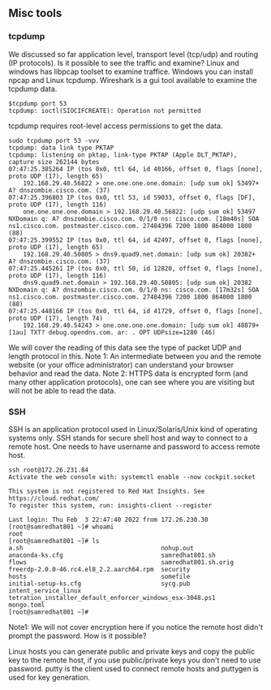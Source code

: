 ## Misc tools

### tcpdump
We discussed so far application level, transport level (tcp/udp) and routing (IP protocols). Is it possible to see the traffic and examine? Linux and windows has libpcap toolset to examine traffice. Windows you can install npcap and Linux tcpdump. Wireshark is a gui tool available to examine the tcpdump data. 

```
$tcpdump port 53
tcpdump: ioctl(SIOCIFCREATE): Operation not permitted
```
tcpdump requires root-level access permissions to get the data.

```
sudo tcpdump port 53 -vvv
tcpdump: data link type PKTAP
tcpdump: listening on pktap, link-type PKTAP (Apple DLT_PKTAP), capture size 262144 bytes
07:47:25.385264 IP (tos 0x0, ttl 64, id 40166, offset 0, flags [none], proto UDP (17), length 65)
    192.168.29.40.56822 > one.one.one.one.domain: [udp sum ok] 53497+ A? dnszombie.cisco.com. (37)
07:47:25.396803 IP (tos 0x0, ttl 53, id 59033, offset 0, flags [DF], proto UDP (17), length 116)
    one.one.one.one.domain > 192.168.29.40.56822: [udp sum ok] 53497 NXDomain q: A? dnszombie.cisco.com. 0/1/0 ns: cisco.com. [18m40s] SOA ns1.cisco.com. postmaster.cisco.com. 27484396 7200 1800 864000 1800 (88)
07:47:25.399552 IP (tos 0x0, ttl 64, id 42497, offset 0, flags [none], proto UDP (17), length 65)
    192.168.29.40.50805 > dns9.quad9.net.domain: [udp sum ok] 20382+ A? dnszombie.cisco.com. (37)
07:47:25.445261 IP (tos 0x0, ttl 50, id 12820, offset 0, flags [none], proto UDP (17), length 116)
    dns9.quad9.net.domain > 192.168.29.40.50805: [udp sum ok] 20382 NXDomain q: A? dnszombie.cisco.com. 0/1/0 ns: cisco.com. [17m32s] SOA ns1.cisco.com. postmaster.cisco.com. 27484396 7200 1800 864000 1800 (88)
07:47:25.448166 IP (tos 0x0, ttl 64, id 41729, offset 0, flags [none], proto UDP (17), length 74)
    192.168.29.40.54243 > one.one.one.one.domain: [udp sum ok] 48879+ [1au] TXT? debug.opendns.com. ar: . OPT UDPsize=1280 (46)
```
We will cover the reading of this data see the type of packet UDP and length protocol in this.
Note 1: An intermediate between you and the remote website (or your office administrator) can understand your browser behavior and read the data.
Note 2: HTTPS data is encrypted form (and many other application protocols), one can see where you are visiting but will not be able to read the data.

### SSH
SSH is an application protocol used in Linux/Solaris/Unix kind of operating systems only. SSH stands for secure shell host and way to connect to a remote host. 
One needs to have username and password to access remote host.
```
ssh root@172.26.231.84
Activate the web console with: systemctl enable --now cockpit.socket

This system is not registered to Red Hat Insights. See https://cloud.redhat.com/
To register this system, run: insights-client --register

Last login: Thu Feb  3 22:47:40 2022 from 172.26.230.30
[root@samredhat801 ~]# whoami
root
[root@samredhat801 ~]# ls
a.sh                                      nohup.out
anaconda-ks.cfg                           samredhat801.sh
flows                                     samredhat801.sh.orig
freerdp-2.0.0-46.rc4.el8_2.2.aarch64.rpm  security
hosts                                     somefile
initial-setup-ks.cfg                      sycg.pub
intent_service_linux                      tetration_installer_default_enforcer_windows_esx-3048.ps1
mongo.toml
[root@samredhat801 ~]#
```

Note1: We will not cover encryption here if you notice the remote host didn't prompt the password. How is it possible?

Linux hosts you can generate public and private keys and copy the public key to the remote host, if you use public/private keys you don't need to use password.
putty is the client used to connect remote hosts and puttygen is used for key generation. 

